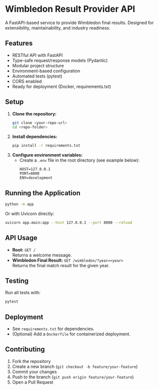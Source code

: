 # Wimbledon Result Provider API

A FastAPI-based service to provide Wimbledon final results. Designed for extensibility, maintainability, and industry readiness.

## Features
- RESTful API with FastAPI
- Type-safe request/response models (Pydantic)
- Modular project structure
- Environment-based configuration
- Automated tests (pytest)
- CORS enabled
- Ready for deployment (Docker, requirements.txt)

## Setup

1. **Clone the repository:**
   ```bash
   git clone <your-repo-url>
   cd <repo-folder>
   ```
2. **Install dependencies:**
   ```bash
   pip install -r requirements.txt
   ```
3. **Configure environment variables:**
   - Create a `.env` file in the root directory (see example below):
     ```env
     HOST=127.0.0.1
     PORT=8000
     ENV=development
     ```

## Running the Application

```bash
python -m app
```

Or with Uvicorn directly:

```bash
uvicorn app.main:app --host 127.0.0.1 --port 8000 --reload
```

## API Usage

- **Root:** `GET /`  
  Returns a welcome message.
- **Wimbledon Final Result:** `GET /wimbledon/?year=<year>`  
  Returns the final match result for the given year.

## Testing

Run all tests with:
```bash
pytest
```

## Deployment
- See `requirements.txt` for dependencies.
- (Optional) Add a `Dockerfile` for containerized deployment.

## Contributing
1. Fork the repository
2. Create a new branch (`git checkout -b feature/your-feature`)
3. Commit your changes
4. Push to the branch (`git push origin feature/your-feature`)
5. Open a Pull Request

